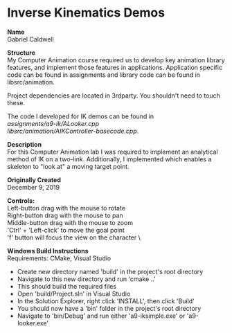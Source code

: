 # Inverse Kinematics Demos
**Name** \
Gabriel Caldwell

**Structure** \
My Computer Animation course required us to develop key animation library features, and implement those features in applications. Application specific code can be found in assignments and library code can be found in libsrc/animation.

Project dependencies are located in 3rdparty. You shouldn't need to touch these.

The code I developed for IK demos can be found in \
*assignments/a9-ik/ALooker.cpp* \
*libsrc/animation/AIKController-basecode.cpp*.

**Description** \
For this Computer Animation lab I was required to implement an analytical method of IK on a two-link. Additionally, I implemented which enables a skeleton to "look at" a moving target point.

**Originally Created** \
December 9, 2019

**Controls:** \
Left-button drag with the mouse to rotate \
Right-button drag with the mouse to pan \
Middle-button drag with the mouse to zoom \
'Ctrl' + 'Left-click' to move the goal point \
'f' button will focus the view on the character \

**Windows Build Instructions** \
Requirements: CMake, Visual Studio
* Create new directory named 'build' in the project's root directory
* Navigate to this new directory and run 'cmake ..'
* This should build the required files
* Open 'build/Project.sln' in Visual Studio
* In the Solution Explorer, right click 'INSTALL', then click 'Build'
* You should now have a 'bin' folder in the project's root directory
* Navigate to 'bin/Debug' and run either 'a9-iksimple.exe' or 'a9-looker.exe'
